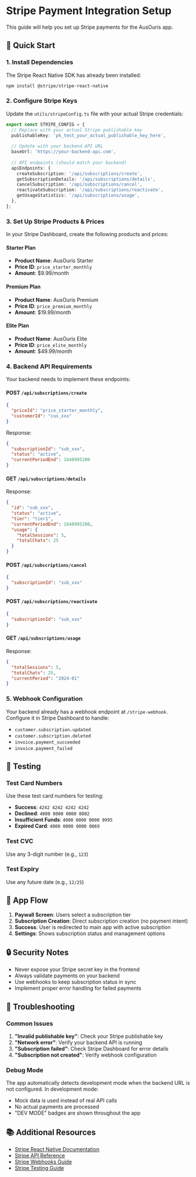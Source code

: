 # Stripe Payment Integration Setup

This guide will help you set up Stripe payments for the AusOuris app.

## 🚀 Quick Start

### 1. Install Dependencies
The Stripe React Native SDK has already been installed:
```bash
npm install @stripe/stripe-react-native
```

### 2. Configure Stripe Keys

Update the `utils/stripeConfig.ts` file with your actual Stripe credentials:

```typescript
export const STRIPE_CONFIG = {
  // Replace with your actual Stripe publishable key
  publishableKey: 'pk_test_your_actual_publishable_key_here',
  
  // Update with your backend API URL
  baseUrl: 'https://your-backend-api.com',
  
  // API endpoints (should match your backend)
  apiEndpoints: {
    createSubscription: '/api/subscriptions/create',
    getSubscriptionDetails: '/api/subscriptions/details',
    cancelSubscription: '/api/subscriptions/cancel',
    reactivateSubscription: '/api/subscriptions/reactivate',
    getUsageStatistics: '/api/subscriptions/usage',
  },
};
```

### 3. Set Up Stripe Products & Prices

In your Stripe Dashboard, create the following products and prices:

#### Starter Plan
- **Product Name**: AusOuris Starter
- **Price ID**: `price_starter_monthly`
- **Amount**: $9.99/month

#### Premium Plan
- **Product Name**: AusOuris Premium
- **Price ID**: `price_premium_monthly`
- **Amount**: $19.99/month

#### Elite Plan
- **Product Name**: AusOuris Elite
- **Price ID**: `price_elite_monthly`
- **Amount**: $49.99/month

### 4. Backend API Requirements

Your backend needs to implement these endpoints:

#### POST `/api/subscriptions/create`
```json
{
  "priceId": "price_starter_monthly",
  "customerId": "cus_xxx"
}
```

Response:
```json
{
  "subscriptionId": "sub_xxx",
  "status": "active",
  "currentPeriodEnd": 1640995200
}
```

#### GET `/api/subscriptions/details`
Response:
```json
{
  "id": "sub_xxx",
  "status": "active",
  "tier": "tier1",
  "currentPeriodEnd": 1640995200,
  "usage": {
    "totalSessions": 5,
    "totalChats": 25
  }
}
```

#### POST `/api/subscriptions/cancel`
```json
{
  "subscriptionId": "sub_xxx"
}
```

#### POST `/api/subscriptions/reactivate`
```json
{
  "subscriptionId": "sub_xxx"
}
```

#### GET `/api/subscriptions/usage`
Response:
```json
{
  "totalSessions": 5,
  "totalChats": 25,
  "currentPeriod": "2024-01"
}
```

### 5. Webhook Configuration

Your backend already has a webhook endpoint at `/stripe-webhook`. Configure it in Stripe Dashboard to handle:

- `customer.subscription.updated`
- `customer.subscription.deleted`
- `invoice.payment_succeeded`
- `invoice.payment_failed`

## 🔧 Testing

### Test Card Numbers
Use these test card numbers for testing:

- **Success**: `4242 4242 4242 4242`
- **Declined**: `4000 0000 0000 0002`
- **Insufficient Funds**: `4000 0000 0000 9995`
- **Expired Card**: `4000 0000 0000 0069`

### Test CVC
Use any 3-digit number (e.g., `123`)

### Test Expiry
Use any future date (e.g., `12/25`)

## 📱 App Flow

1. **Paywall Screen**: Users select a subscription tier
2. **Subscription Creation**: Direct subscription creation (no payment intent)
3. **Success**: User is redirected to main app with active subscription
4. **Settings**: Shows subscription status and management options

## 🔒 Security Notes

- Never expose your Stripe secret key in the frontend
- Always validate payments on your backend
- Use webhooks to keep subscription status in sync
- Implement proper error handling for failed payments

## 🐛 Troubleshooting

### Common Issues

1. **"Invalid publishable key"**: Check your Stripe publishable key
2. **"Network error"**: Verify your backend API is running
3. **"Subscription failed"**: Check Stripe Dashboard for error details
4. **"Subscription not created"**: Verify webhook configuration

### Debug Mode

The app automatically detects development mode when the backend URL is not configured. In development mode:
- Mock data is used instead of real API calls
- No actual payments are processed
- "DEV MODE" badges are shown throughout the app

## 📚 Additional Resources

- [Stripe React Native Documentation](https://stripe.com/docs/stripe-react-native)
- [Stripe API Reference](https://stripe.com/docs/api)
- [Stripe Webhooks Guide](https://stripe.com/docs/webhooks)
- [Stripe Testing Guide](https://stripe.com/docs/testing) 